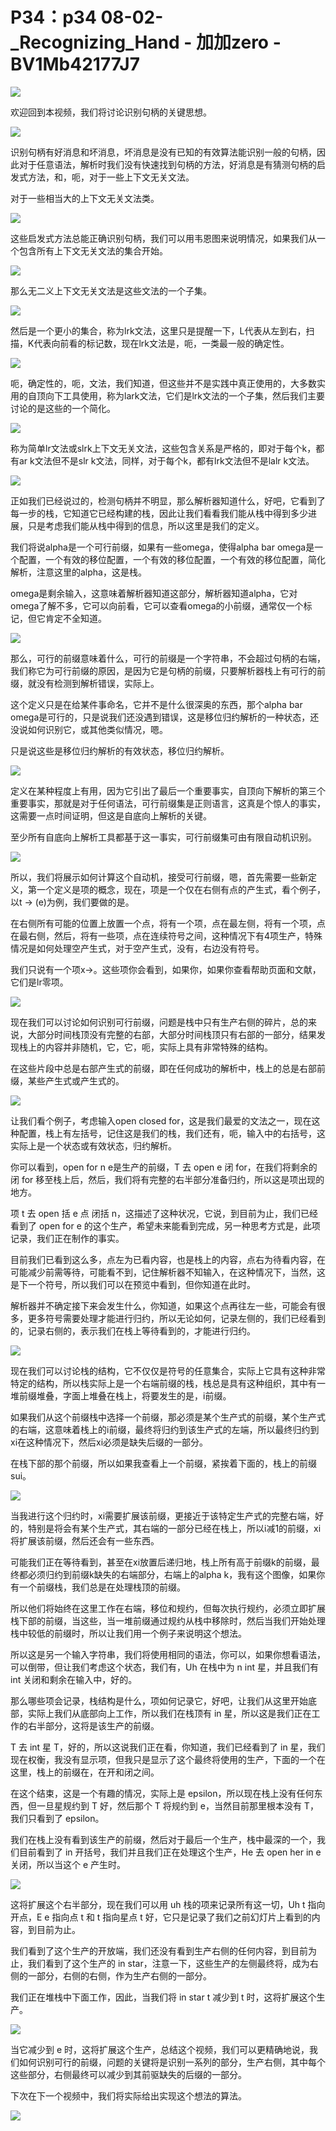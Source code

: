 # P34：p34 08-02-_Recognizing_Hand - 加加zero - BV1Mb42177J7

![](img/db44a68460bb827763b3858467cf366a_0.png)

欢迎回到本视频，我们将讨论识别句柄的关键思想。

![](img/db44a68460bb827763b3858467cf366a_2.png)

识别句柄有好消息和坏消息，坏消息是没有已知的有效算法能识别一般的句柄，因此对于任意语法，解析时我们没有快速找到句柄的方法，好消息是有猜测句柄的启发式方法，和，呃，对于一些上下文无关文法。

对于一些相当大的上下文无关文法类。

![](img/db44a68460bb827763b3858467cf366a_4.png)

这些启发式方法总能正确识别句柄，我们可以用韦恩图来说明情况，如果我们从一个包含所有上下文无关文法的集合开始。



![](img/db44a68460bb827763b3858467cf366a_6.png)

那么无二义上下文无关文法是这些文法的一个子集。

![](img/db44a68460bb827763b3858467cf366a_8.png)

然后是一个更小的集合，称为lrk文法，这里只是提醒一下，L代表从左到右，扫描，K代表向前看的标记数，现在lrk文法是，呃，一类最一般的确定性。



![](img/db44a68460bb827763b3858467cf366a_10.png)

呃，确定性的，呃，文法，我们知道，但这些并不是实践中真正使用的，大多数实用的自顶向下工具使用，称为lark文法，它们是lrk文法的一个子集，然后我们主要讨论的是这些的一个简化。



![](img/db44a68460bb827763b3858467cf366a_12.png)

称为简单lr文法或slrk上下文无关文法，这些包含关系是严格的，即对于每个k，都有ar k文法但不是slr k文法，同样，对于每个k，都有lrk文法但不是lalr k文法。



![](img/db44a68460bb827763b3858467cf366a_14.png)

正如我们已经说过的，检测句柄并不明显，那么解析器知道什么，好吧，它看到了每一步的栈，它知道它已经构建的栈，因此让我们看看我们能从栈中得到多少进展，只是考虑我们能从栈中得到的信息，所以这里是我们的定义。

我们将说alpha是一个可行前缀，如果有一些omega，使得alpha bar omega是一个配置，一个有效的移位配置，一个有效的移位配置，一个有效的移位配置，简化解析，注意这里的alpha，这是栈。

omega是剩余输入，这意味着解析器知道这部分，解析器知道alpha，它对omega了解不多，它可以向前看，它可以查看omega的小前缀，通常仅一个标记，但它肯定不全知道。



![](img/db44a68460bb827763b3858467cf366a_16.png)

那么，可行的前缀意味着什么，可行的前缀是一个字符串，不会超过句柄的右端，我们称它为可行前缀的原因，是因为它是句柄的前缀，只要解析器栈上有可行的前缀，就没有检测到解析错误，实际上。

这个定义只是在给某件事命名，它并不是什么很深奥的东西，那个alpha bar omega是可行的，只是说我们还没遇到错误，这是移位归约解析的一种状态，还没说如何识别它，或其他类似情况，嗯。

只是说这些是移位归约解析的有效状态，移位归约解析。

![](img/db44a68460bb827763b3858467cf366a_18.png)

定义在某种程度上有用，因为它引出了最后一个重要事实，自顶向下解析的第三个重要事实，那就是对于任何语法，可行前缀集是正则语言，这真是个惊人的事实，这需要一点时间证明，但这是自底向上解析的关键。

至少所有自底向上解析工具都基于这一事实，可行前缀集可由有限自动机识别。

![](img/db44a68460bb827763b3858467cf366a_20.png)

所以，我们将展示如何计算这个自动机，接受可行前缀，嗯，首先需要一些新定义，第一个定义是项的概念，现在，项是一个仅在右侧有点的产生式，看个例子，以t -> (e)为例，我们要做的是。

在右侧所有可能的位置上放置一个点，将有一个项，点在最左侧，将有一个项，点在最右侧，然后，将有一些项，点在连续符号之间，这种情况下有4项生产，特殊情况是如何处理空产生式，对于空产生式，没有，右边没有符号。

我们只说有一个项x->。这些项你会看到，如果你，如果你查看帮助页面和文献，它们是lr零项。

![](img/db44a68460bb827763b3858467cf366a_22.png)

现在我们可以讨论如何识别可行前缀，问题是栈中只有生产右侧的碎片，总的来说，大部分时间栈顶没有完整的右部，大部分时间栈顶只有右部的一部分，结果发现栈上的内容并非随机，它，它，呃，实际上具有非常特殊的结构。

在这些片段中总是右部产生式的前缀，即在任何成功的解析中，栈上的总是右部前缀，某些产生式或产生式的。

![](img/db44a68460bb827763b3858467cf366a_24.png)

让我们看个例子，考虑输入open closed for，这是我们最爱的文法之一，现在这种配置，栈上有左括号，记住这是我们的栈，我们还有，呃，输入中的右括号，这实际上是一个状态或有效状态，归约解析。

你可以看到，open for n e是生产的前缀，T 去 open e 闭 for，在我们将剩余的闭 for 移至栈上后，然后，我们将有完整的右半部分准备归约，所以这是项出现的地方。

项 t 去 open 括 e 点 闭括 n，这描述了这种状况，它说，到目前为止，我们已经看到了 open for e 的这个生产，希望未来能看到完成，另一种思考方式是，此项记录，我们正在制作的事实。

目前我们已看到这么多，点左为已看内容，也是栈上的内容，点右为待看内容，在可能减少前需等待，可能看不到，记住解析器不知输入，在这种情况下，当然，这是下一个符号，所以我们可以在预览中看到，但你知道在此时。

解析器并不确定接下来会发生什么，你知道，如果这个点再往左一些，可能会有很多，更多符号需要处理才能进行归约，所以无论如何，记录左侧的，我们已经看到的，记录右侧的，表示我们在栈上等待看到的，才能进行归约。



![](img/db44a68460bb827763b3858467cf366a_26.png)

现在我们可以讨论栈的结构，它不仅仅是符号的任意集合，实际上它具有这种非常特定的结构，所以栈实际上是一个右端前缀的栈，栈总是具有这种组织，其中有一堆前缀堆叠，字面上堆叠在栈上，将要发生的是，i前缀。

如果我们从这个前缀栈中选择一个前缀，那必须是某个生产式的前缀，某个生产式的右端，这意味着栈上的i前缀，最终将归约到该生产式的左端，所以最终归约到xi在这种情况下，然后xi必须是缺失后缀的一部分。

在栈下部的那个前缀，所以如果我查看上一个前缀，紧挨着下面的，栈上的前缀sui。

![](img/db44a68460bb827763b3858467cf366a_28.png)

当我进行这个归约时，xi需要扩展该前缀，更接近于该特定生产式的完整右端，好的，特别是将会有某个生产式，其右端的一部分已经在栈上，所以i减1的前缀，xi将扩展该前缀，然后还会有一些东西。

可能我们正在等待看到，甚至在xi放置后递归地，栈上所有高于前缀k的前缀，最终都必须归约到前缀k缺失的右端部分，右端上的alpha k，我有这个图像，如果你有一个前缀栈，我们总是在处理栈顶的前缀。

所以他们将始终在这里工作在右端，移位和规约，但每次执行规约，必须立即扩展栈下部的前缀，当这些，当一堆前缀通过规约从栈中移除时，然后当我们开始处理栈中较低的前缀时，所以让我们用一个例子来说明这个想法。

所以这是另一个输入字符串，我们将使用相同的语法，你可以，如果你想看语法，可以倒带，但让我们考虑这个状态，我们有，Uh 在栈中为 n int 星，并且我们有 int 关闭和剩余在输入中，好的。

那么哪些项会记录，栈结构是什么，项如何记录它，好吧，让我们从这里开始底部，实际上我们从底部向上工作，所以我们在栈顶有 in 星，所以这是我们正在工作的右半部分，这将是该生产的前缀。

T 去 int 星 T，好的，所以这说我们正在看，你知道，我们已经看到了 in 星，我们现在权衡，我没有显示项，但我只是显示了这个最终将使用的生产，下面的一个在这里，栈上的前缀在，在开和闭之间。

在这个结束，这是一个有趣的情况，实际上是 epsilon，所以现在栈上没有任何东西，但一旦星规约到 T 好，然后那个 T 将规约到 e，当然目前那里根本没有 T，我们只看到了 epsilon。

我们在栈上没有看到该生产的前缀，然后对于最后一个生产，栈中最深的一个，我们目前看到了 in 开括号，我们并且我们正在处理这个生产，He 去 open her in e 关闭，所以当这个 e 产生时。



![](img/db44a68460bb827763b3858467cf366a_30.png)

这将扩展这个右半部分，现在我们可以用 uh 栈的项来记录所有这一切，Uh t 指向开点，E e 指向点 t 和 t 指向星点 t 好，它只是记录了我们之前幻灯片上看到的内容，到目前为止。

我们看到了这个生产的开放端，我们还没有看到生产右侧的任何内容，到目前为止，我们看到了这个生产的 in star，注意一下，这些生产的左侧最终将，成为右侧的一部分，右侧的右侧，作为生产右侧的一部分。

我们正在堆栈中下面工作，因此，当我们将 in star t 减少到 t 时，这将扩展这个生产。

![](img/db44a68460bb827763b3858467cf366a_32.png)

当它减少到 e 时，这将扩展这个生产，总结这个视频，我们可以更精确地说，我们如何识别可行的前缀，问题的关键将是识别一系列的部分，生产右侧，其中每个这些部分，右侧最终可以减少到其前驱缺失的后缀的一部分。

下次在下一个视频中，我们将实际给出实现这个想法的算法。

![](img/db44a68460bb827763b3858467cf366a_34.png)